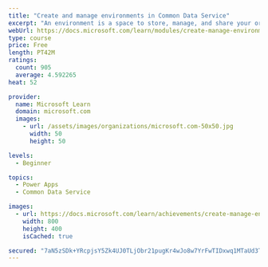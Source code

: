 ```yaml
---
title: "Create and manage environments in Common Data Service"
excerpt: "An environment is a space to store, manage, and share your organization's business data that is stored within an instance of a Common Data Service database.  You can set up one or many environments, depending on the needs of your organization. This module explores these environments and how you can use them with instances of Common Data Service databases."
webUrl: https://docs.microsoft.com/learn/modules/create-manage-environments/
type: course
price: Free
length: PT42M
ratings:
  count: 905
  average: 4.592265
heat: 52

provider:
  name: Microsoft Learn
  domain: microsoft.com
  images:
    - url: /assets/images/organizations/microsoft.com-50x50.jpg
      width: 50
      height: 50

levels:
  - Beginner

topics:
  - Power Apps
  - Common Data Service

images:
  - url: https://docs.microsoft.com/learn/achievements/create-manage-environments-social.png
    width: 800
    height: 400
    isCached: true

secured: "7aN5zSDk+YRcpjsY5Zk4UJ0TLjObr21pugKr4wJo8w7YrFwTIDxwq1MTaUd3TkDZCJB+41LkM4Z/ExZOfXWFbG+zJl4XgQe9vdypq72zojLuJTZofyFFhWtKZCYSHgMEwMPsX1MdhsLCTXRtZ6v2z71uwMuAN2gUxDe29nfC2dIjXMGlRMrXQG8ir7gp26RncaGRGm4imaGOY9LdroMdIlngFJ83m0+8JVFtyY2rN2gAMIhuMmRqlDXnH4q2R3wgw6pw1c0MJ1WSMZ9meePw0mjjWxwaU5L1MMlU8C3PuG5d9YeYQIM6yQePzy3r4bRwuQBn/9e8mB5y+gv9UuAPcYzZiEr3iXLov9850jl62aaX4bY7MZOSwNMRTsPz2jL2EbNe7kc+oMfuZbaH4FzyyCP7RJBYniLBgY/nxV9qqKM=;JvQr5Xb5bdNRX1lhtHqp3A=="
---
```


